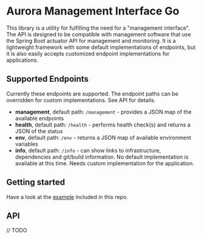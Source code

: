 # Aurora Management Interface Go

This library is a utility for fulfilling the need for a "management interface". The API is designed to be compatible with 
management software that use the Spring Boot actuator API for management and monitoring. It is a lightweight framework with 
some default implementations of endpoints, but it is also easily accepts customized endpoint implementations for applications.

## Supported Endpoints

Currently these endpoints are supported. The endpoint paths can be overridden for custom implementations. See API for details.

- **management**, default path: `/management` - provides a JSON map of the available endpoints
- **health**, default path: `/health` - performs health check(s) and returns a JSON of the status
- **env**, default path: `/env` - returns a JSON map of available environment variables
- **info**, default path: `/info` - can show links to infrastructure, dependencies and git/build information. No default 
implementation is available at this time. Needs custom implementation for the application.

## Getting started 

Have a look at the [example](_example/example.go) included in this repo.

## API

// TODO 

